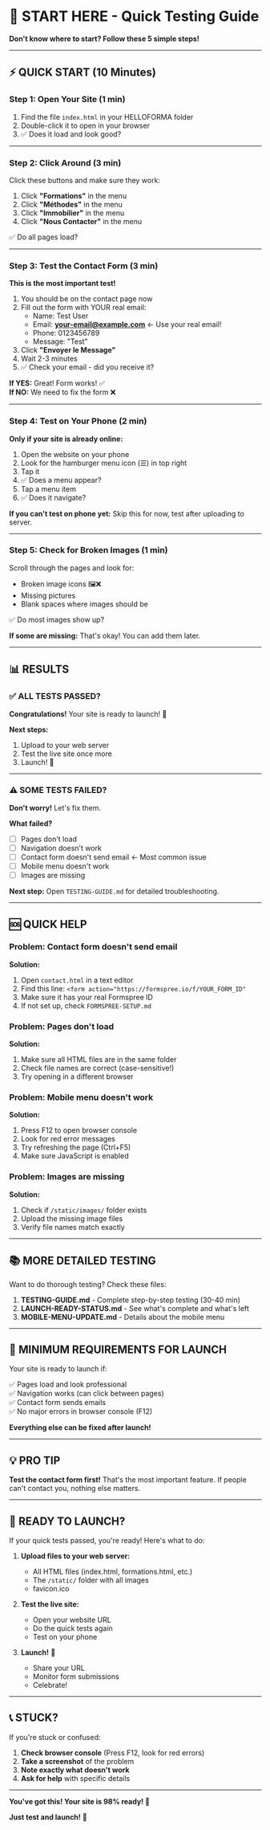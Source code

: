 # 🚀 START HERE - Quick Testing Guide

**Don't know where to start? Follow these 5 simple steps!**

---

## ⚡ QUICK START (10 Minutes)

### **Step 1: Open Your Site** (1 min)
1. Find the file `index.html` in your HELLOFORMA folder
2. Double-click it to open in your browser
3. ✅ Does it load and look good?

---

### **Step 2: Click Around** (3 min)
Click these buttons and make sure they work:

1. Click **"Formations"** in the menu
2. Click **"Méthodes"** in the menu  
3. Click **"Immobilier"** in the menu
4. Click **"Nous Contacter"** in the menu

✅ Do all pages load?

---

### **Step 3: Test the Contact Form** (3 min)
**This is the most important test!**

1. You should be on the contact page now
2. Fill out the form with YOUR real email:
   - Name: Test User
   - Email: **your-email@example.com** ← Use your real email!
   - Phone: 0123456789
   - Message: "Test"
3. Click **"Envoyer le Message"**
4. Wait 2-3 minutes
5. ✅ Check your email - did you receive it?

**If YES:** Great! Form works! ✅  
**If NO:** We need to fix the form ❌

---

### **Step 4: Test on Your Phone** (2 min)
**Only if your site is already online:**

1. Open the website on your phone
2. Look for the hamburger menu icon (☰) in top right
3. Tap it
4. ✅ Does a menu appear?
5. Tap a menu item
6. ✅ Does it navigate?

**If you can't test on phone yet:** Skip this for now, test after uploading to server.

---

### **Step 5: Check for Broken Images** (1 min)
Scroll through the pages and look for:
- Broken image icons 🖼️❌
- Missing pictures
- Blank spaces where images should be

✅ Do most images show up?

**If some are missing:** That's okay! You can add them later.

---

## 📊 RESULTS

### ✅ **ALL TESTS PASSED?**
**Congratulations!** Your site is ready to launch! 🎉

**Next steps:**
1. Upload to your web server
2. Test the live site once more
3. Launch! 🚀

---

### ⚠️ **SOME TESTS FAILED?**
**Don't worry!** Let's fix them.

**What failed?**
- [ ] Pages don't load
- [ ] Navigation doesn't work
- [ ] Contact form doesn't send email ← Most common issue
- [ ] Mobile menu doesn't work
- [ ] Images are missing

**Next step:** Open `TESTING-GUIDE.md` for detailed troubleshooting.

---

## 🆘 QUICK HELP

### **Problem: Contact form doesn't send email**
**Solution:**
1. Open `contact.html` in a text editor
2. Find this line: `<form action="https://formspree.io/f/YOUR_FORM_ID"`
3. Make sure it has your real Formspree ID
4. If not set up, check `FORMSPREE-SETUP.md`

### **Problem: Pages don't load**
**Solution:**
1. Make sure all HTML files are in the same folder
2. Check file names are correct (case-sensitive!)
3. Try opening in a different browser

### **Problem: Mobile menu doesn't work**
**Solution:**
1. Press F12 to open browser console
2. Look for red error messages
3. Try refreshing the page (Ctrl+F5)
4. Make sure JavaScript is enabled

### **Problem: Images are missing**
**Solution:**
1. Check if `/static/images/` folder exists
2. Upload the missing image files
3. Verify file names match exactly

---

## 📚 MORE DETAILED TESTING

Want to do thorough testing? Check these files:

1. **TESTING-GUIDE.md** - Complete step-by-step testing (30-40 min)
2. **LAUNCH-READY-STATUS.md** - See what's complete and what's left
3. **MOBILE-MENU-UPDATE.md** - Details about the mobile menu

---

## 🎯 MINIMUM REQUIREMENTS FOR LAUNCH

Your site is ready to launch if:

✅ Pages load and look professional  
✅ Navigation works (can click between pages)  
✅ Contact form sends emails  
✅ No major errors in browser console (F12)  

**Everything else can be fixed after launch!**

---

## 💡 PRO TIP

**Test the contact form first!** That's the most important feature. If people can't contact you, nothing else matters.

---

## 🚀 READY TO LAUNCH?

If your quick tests passed, you're ready! Here's what to do:

1. **Upload files to your web server:**
   - All HTML files (index.html, formations.html, etc.)
   - The `/static/` folder with all images
   - favicon.ico

2. **Test the live site:**
   - Open your website URL
   - Do the quick tests again
   - Test on your phone

3. **Launch!** 🎉
   - Share your URL
   - Monitor form submissions
   - Celebrate!

---

## 📞 STUCK?

If you're stuck or confused:

1. **Check browser console** (Press F12, look for red errors)
2. **Take a screenshot** of the problem
3. **Note exactly what doesn't work**
4. **Ask for help** with specific details

---

**You've got this! Your site is 98% ready! 💪**

**Just test and launch! 🚀**

